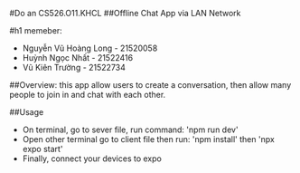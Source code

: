 #Do an CS526.O11.KHCL
##Offline Chat App via LAN Network 

#h1 memeber:
- Nguyễn Vũ Hoàng Long - 21520058
-	Huỳnh Ngọc Nhất	- 21522416
-	Vũ Kiên Trường - 21522734

##Overview:
this app allow users to create a conversation, then allow many people to join in and chat with each other.

##Usage
- On terminal, go to sever file, run command: 'npm run dev' 
- Open other terminal go to client file then run: 'npm install' then 'npx expo start'
- Finally, connect your devices to expo 
